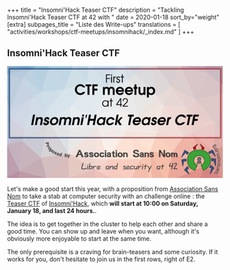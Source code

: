 +++
title = "Insomni'Hack Teaser CTF"
description = "Tackling Insomni'Hack Teaser CTF at 42 with "
date = 2020-01-18
sort_by="weight"
[extra]
subpages_title = "Liste des Write-ups"
translations = [
    "activities/workshops/ctf-meetups/insomnihack/_index.md"
]
+++

## Insomni'Hack Teaser CTF

![First CTF meetup at 42](header_ctf_meetup_1_en.png)

Let's make a good start this year, with a proposition from [Association Sans
Nom](https://sansnom.org) to take a stab at computer security with an challenge
online : the [Teaser
<span title="Capture The Flag">CTF</span>](https://teaser.insomnihack.ch/) of
[Insomni'Hack](https://www.insomnihack.ch/), which **will start at 10:00 on
Saturday, January 18, and last 24 hours.**.

The idea is to get together in the cluster to help each other and share a good
time.
You can show up and leave when you want, although it's obviously more enjoyable
to start at the same time.

The only prerequisite is a craving for brain-teasers and some curiosity.
If it works for you, don't hesitate to join us in the first rows, right of E2.

